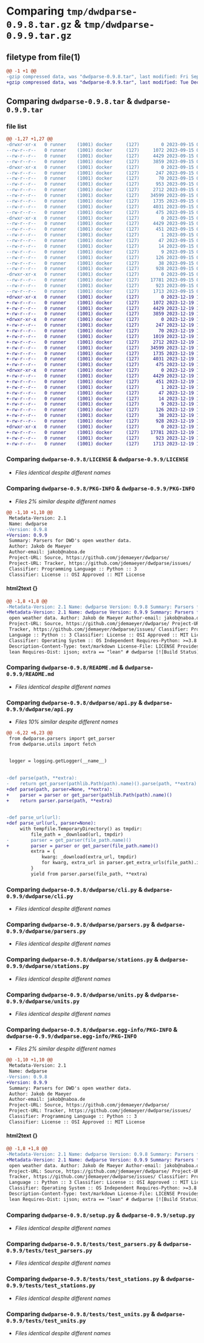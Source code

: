 # Comparing `tmp/dwdparse-0.9.8.tar.gz` & `tmp/dwdparse-0.9.9.tar.gz`

## filetype from file(1)

```diff
@@ -1 +1 @@
-gzip compressed data, was "dwdparse-0.9.8.tar", last modified: Fri Sep 15 07:53:58 2023, max compression
+gzip compressed data, was "dwdparse-0.9.9.tar", last modified: Tue Dec 19 11:10:41 2023, max compression
```

## Comparing `dwdparse-0.9.8.tar` & `dwdparse-0.9.9.tar`

### file list

```diff
@@ -1,27 +1,27 @@
-drwxr-xr-x   0 runner    (1001) docker     (127)        0 2023-09-15 07:53:58.654420 dwdparse-0.9.8/
--rw-r--r--   0 runner    (1001) docker     (127)     1072 2023-09-15 07:53:52.000000 dwdparse-0.9.8/LICENSE
--rw-r--r--   0 runner    (1001) docker     (127)     4429 2023-09-15 07:53:58.654420 dwdparse-0.9.8/PKG-INFO
--rw-r--r--   0 runner    (1001) docker     (127)     3859 2023-09-15 07:53:52.000000 dwdparse-0.9.8/README.md
-drwxr-xr-x   0 runner    (1001) docker     (127)        0 2023-09-15 07:53:58.650420 dwdparse-0.9.8/dwdparse/
--rw-r--r--   0 runner    (1001) docker     (127)      247 2023-09-15 07:53:52.000000 dwdparse-0.9.8/dwdparse/__init__.py
--rw-r--r--   0 runner    (1001) docker     (127)       70 2023-09-15 07:53:52.000000 dwdparse-0.9.8/dwdparse/__main__.py
--rw-r--r--   0 runner    (1001) docker     (127)      953 2023-09-15 07:53:52.000000 dwdparse-0.9.8/dwdparse/api.py
--rw-r--r--   0 runner    (1001) docker     (127)     2712 2023-09-15 07:53:52.000000 dwdparse-0.9.8/dwdparse/cli.py
--rw-r--r--   0 runner    (1001) docker     (127)    34599 2023-09-15 07:53:52.000000 dwdparse-0.9.8/dwdparse/parsers.py
--rw-r--r--   0 runner    (1001) docker     (127)     1735 2023-09-15 07:53:52.000000 dwdparse-0.9.8/dwdparse/stations.py
--rw-r--r--   0 runner    (1001) docker     (127)     4031 2023-09-15 07:53:52.000000 dwdparse-0.9.8/dwdparse/units.py
--rw-r--r--   0 runner    (1001) docker     (127)      475 2023-09-15 07:53:52.000000 dwdparse-0.9.8/dwdparse/utils.py
-drwxr-xr-x   0 runner    (1001) docker     (127)        0 2023-09-15 07:53:58.654420 dwdparse-0.9.8/dwdparse.egg-info/
--rw-r--r--   0 runner    (1001) docker     (127)     4429 2023-09-15 07:53:58.000000 dwdparse-0.9.8/dwdparse.egg-info/PKG-INFO
--rw-r--r--   0 runner    (1001) docker     (127)      451 2023-09-15 07:53:58.000000 dwdparse-0.9.8/dwdparse.egg-info/SOURCES.txt
--rw-r--r--   0 runner    (1001) docker     (127)        1 2023-09-15 07:53:58.000000 dwdparse-0.9.8/dwdparse.egg-info/dependency_links.txt
--rw-r--r--   0 runner    (1001) docker     (127)       47 2023-09-15 07:53:58.000000 dwdparse-0.9.8/dwdparse.egg-info/entry_points.txt
--rw-r--r--   0 runner    (1001) docker     (127)       14 2023-09-15 07:53:58.000000 dwdparse-0.9.8/dwdparse.egg-info/requires.txt
--rw-r--r--   0 runner    (1001) docker     (127)        9 2023-09-15 07:53:58.000000 dwdparse-0.9.8/dwdparse.egg-info/top_level.txt
--rw-r--r--   0 runner    (1001) docker     (127)      126 2023-09-15 07:53:52.000000 dwdparse-0.9.8/pyproject.toml
--rw-r--r--   0 runner    (1001) docker     (127)       38 2023-09-15 07:53:58.654420 dwdparse-0.9.8/setup.cfg
--rw-r--r--   0 runner    (1001) docker     (127)      928 2023-09-15 07:53:52.000000 dwdparse-0.9.8/setup.py
-drwxr-xr-x   0 runner    (1001) docker     (127)        0 2023-09-15 07:53:58.654420 dwdparse-0.9.8/tests/
--rw-r--r--   0 runner    (1001) docker     (127)    17781 2023-09-15 07:53:52.000000 dwdparse-0.9.8/tests/test_parsers.py
--rw-r--r--   0 runner    (1001) docker     (127)      923 2023-09-15 07:53:52.000000 dwdparse-0.9.8/tests/test_stations.py
--rw-r--r--   0 runner    (1001) docker     (127)     1713 2023-09-15 07:53:52.000000 dwdparse-0.9.8/tests/test_units.py
+drwxr-xr-x   0 runner    (1001) docker     (127)        0 2023-12-19 11:10:41.076485 dwdparse-0.9.9/
+-rw-r--r--   0 runner    (1001) docker     (127)     1072 2023-12-19 11:10:34.000000 dwdparse-0.9.9/LICENSE
+-rw-r--r--   0 runner    (1001) docker     (127)     4429 2023-12-19 11:10:41.076485 dwdparse-0.9.9/PKG-INFO
+-rw-r--r--   0 runner    (1001) docker     (127)     3859 2023-12-19 11:10:34.000000 dwdparse-0.9.9/README.md
+drwxr-xr-x   0 runner    (1001) docker     (127)        0 2023-12-19 11:10:41.072485 dwdparse-0.9.9/dwdparse/
+-rw-r--r--   0 runner    (1001) docker     (127)      247 2023-12-19 11:10:34.000000 dwdparse-0.9.9/dwdparse/__init__.py
+-rw-r--r--   0 runner    (1001) docker     (127)       70 2023-12-19 11:10:34.000000 dwdparse-0.9.9/dwdparse/__main__.py
+-rw-r--r--   0 runner    (1001) docker     (127)     1019 2023-12-19 11:10:34.000000 dwdparse-0.9.9/dwdparse/api.py
+-rw-r--r--   0 runner    (1001) docker     (127)     2712 2023-12-19 11:10:34.000000 dwdparse-0.9.9/dwdparse/cli.py
+-rw-r--r--   0 runner    (1001) docker     (127)    34599 2023-12-19 11:10:34.000000 dwdparse-0.9.9/dwdparse/parsers.py
+-rw-r--r--   0 runner    (1001) docker     (127)     1735 2023-12-19 11:10:34.000000 dwdparse-0.9.9/dwdparse/stations.py
+-rw-r--r--   0 runner    (1001) docker     (127)     4031 2023-12-19 11:10:34.000000 dwdparse-0.9.9/dwdparse/units.py
+-rw-r--r--   0 runner    (1001) docker     (127)      475 2023-12-19 11:10:34.000000 dwdparse-0.9.9/dwdparse/utils.py
+drwxr-xr-x   0 runner    (1001) docker     (127)        0 2023-12-19 11:10:41.072485 dwdparse-0.9.9/dwdparse.egg-info/
+-rw-r--r--   0 runner    (1001) docker     (127)     4429 2023-12-19 11:10:41.000000 dwdparse-0.9.9/dwdparse.egg-info/PKG-INFO
+-rw-r--r--   0 runner    (1001) docker     (127)      451 2023-12-19 11:10:41.000000 dwdparse-0.9.9/dwdparse.egg-info/SOURCES.txt
+-rw-r--r--   0 runner    (1001) docker     (127)        1 2023-12-19 11:10:41.000000 dwdparse-0.9.9/dwdparse.egg-info/dependency_links.txt
+-rw-r--r--   0 runner    (1001) docker     (127)       47 2023-12-19 11:10:41.000000 dwdparse-0.9.9/dwdparse.egg-info/entry_points.txt
+-rw-r--r--   0 runner    (1001) docker     (127)       14 2023-12-19 11:10:41.000000 dwdparse-0.9.9/dwdparse.egg-info/requires.txt
+-rw-r--r--   0 runner    (1001) docker     (127)        9 2023-12-19 11:10:41.000000 dwdparse-0.9.9/dwdparse.egg-info/top_level.txt
+-rw-r--r--   0 runner    (1001) docker     (127)      126 2023-12-19 11:10:34.000000 dwdparse-0.9.9/pyproject.toml
+-rw-r--r--   0 runner    (1001) docker     (127)       38 2023-12-19 11:10:41.076485 dwdparse-0.9.9/setup.cfg
+-rw-r--r--   0 runner    (1001) docker     (127)      928 2023-12-19 11:10:34.000000 dwdparse-0.9.9/setup.py
+drwxr-xr-x   0 runner    (1001) docker     (127)        0 2023-12-19 11:10:41.072485 dwdparse-0.9.9/tests/
+-rw-r--r--   0 runner    (1001) docker     (127)    17781 2023-12-19 11:10:34.000000 dwdparse-0.9.9/tests/test_parsers.py
+-rw-r--r--   0 runner    (1001) docker     (127)      923 2023-12-19 11:10:34.000000 dwdparse-0.9.9/tests/test_stations.py
+-rw-r--r--   0 runner    (1001) docker     (127)     1713 2023-12-19 11:10:34.000000 dwdparse-0.9.9/tests/test_units.py
```

### Comparing `dwdparse-0.9.8/LICENSE` & `dwdparse-0.9.9/LICENSE`

 * *Files identical despite different names*

### Comparing `dwdparse-0.9.8/PKG-INFO` & `dwdparse-0.9.9/PKG-INFO`

 * *Files 2% similar despite different names*

```diff
@@ -1,10 +1,10 @@
 Metadata-Version: 2.1
 Name: dwdparse
-Version: 0.9.8
+Version: 0.9.9
 Summary: Parsers for DWD's open weather data.
 Author: Jakob de Maeyer
 Author-email: jakob@naboa.de
 Project-URL: Source, https://github.com/jdemaeyer/dwdparse/
 Project-URL: Tracker, https://github.com/jdemaeyer/dwdparse/issues/
 Classifier: Programming Language :: Python :: 3
 Classifier: License :: OSI Approved :: MIT License
```

#### html2text {}

```diff
@@ -1,8 +1,8 @@
-Metadata-Version: 2.1 Name: dwdparse Version: 0.9.8 Summary: Parsers for DWD's
+Metadata-Version: 2.1 Name: dwdparse Version: 0.9.9 Summary: Parsers for DWD's
 open weather data. Author: Jakob de Maeyer Author-email: jakob@naboa.de
 Project-URL: Source, https://github.com/jdemaeyer/dwdparse/ Project-URL:
 Tracker, https://github.com/jdemaeyer/dwdparse/issues/ Classifier: Programming
 Language :: Python :: 3 Classifier: License :: OSI Approved :: MIT License
 Classifier: Operating System :: OS Independent Requires-Python: >=3.8
 Description-Content-Type: text/markdown License-File: LICENSE Provides-Extra:
 lean Requires-Dist: ijson; extra == "lean" # dwdparse [![Build Status](https://
```

### Comparing `dwdparse-0.9.8/README.md` & `dwdparse-0.9.9/README.md`

 * *Files identical despite different names*

### Comparing `dwdparse-0.9.8/dwdparse/api.py` & `dwdparse-0.9.9/dwdparse/api.py`

 * *Files 10% similar despite different names*

```diff
@@ -6,22 +6,23 @@
 from dwdparse.parsers import get_parser
 from dwdparse.utils import fetch
 
 
 logger = logging.getLogger(__name__)
 
 
-def parse(path, **extra):
-    return get_parser(pathlib.Path(path).name)().parse(path, **extra)
+def parse(path, parser=None, **extra):
+    parser = parser or get_parser(pathlib.Path(path).name)()
+    return parser.parse(path, **extra)
 
 
-def parse_url(url):
+def parse_url(url, parser=None):
     with tempfile.TemporaryDirectory() as tmpdir:
         file_path = _download(url, tmpdir)
-        parser = get_parser(file_path.name)()
+        parser = parser or get_parser(file_path.name)()
         extra = {
             kwarg: _download(extra_url, tmpdir)
             for kwarg, extra_url in parser.get_extra_urls(file_path).items()
         }
         yield from parser.parse(file_path, **extra)
```

### Comparing `dwdparse-0.9.8/dwdparse/cli.py` & `dwdparse-0.9.9/dwdparse/cli.py`

 * *Files identical despite different names*

### Comparing `dwdparse-0.9.8/dwdparse/parsers.py` & `dwdparse-0.9.9/dwdparse/parsers.py`

 * *Files identical despite different names*

### Comparing `dwdparse-0.9.8/dwdparse/stations.py` & `dwdparse-0.9.9/dwdparse/stations.py`

 * *Files identical despite different names*

### Comparing `dwdparse-0.9.8/dwdparse/units.py` & `dwdparse-0.9.9/dwdparse/units.py`

 * *Files identical despite different names*

### Comparing `dwdparse-0.9.8/dwdparse.egg-info/PKG-INFO` & `dwdparse-0.9.9/dwdparse.egg-info/PKG-INFO`

 * *Files 2% similar despite different names*

```diff
@@ -1,10 +1,10 @@
 Metadata-Version: 2.1
 Name: dwdparse
-Version: 0.9.8
+Version: 0.9.9
 Summary: Parsers for DWD's open weather data.
 Author: Jakob de Maeyer
 Author-email: jakob@naboa.de
 Project-URL: Source, https://github.com/jdemaeyer/dwdparse/
 Project-URL: Tracker, https://github.com/jdemaeyer/dwdparse/issues/
 Classifier: Programming Language :: Python :: 3
 Classifier: License :: OSI Approved :: MIT License
```

#### html2text {}

```diff
@@ -1,8 +1,8 @@
-Metadata-Version: 2.1 Name: dwdparse Version: 0.9.8 Summary: Parsers for DWD's
+Metadata-Version: 2.1 Name: dwdparse Version: 0.9.9 Summary: Parsers for DWD's
 open weather data. Author: Jakob de Maeyer Author-email: jakob@naboa.de
 Project-URL: Source, https://github.com/jdemaeyer/dwdparse/ Project-URL:
 Tracker, https://github.com/jdemaeyer/dwdparse/issues/ Classifier: Programming
 Language :: Python :: 3 Classifier: License :: OSI Approved :: MIT License
 Classifier: Operating System :: OS Independent Requires-Python: >=3.8
 Description-Content-Type: text/markdown License-File: LICENSE Provides-Extra:
 lean Requires-Dist: ijson; extra == "lean" # dwdparse [![Build Status](https://
```

### Comparing `dwdparse-0.9.8/setup.py` & `dwdparse-0.9.9/setup.py`

 * *Files identical despite different names*

### Comparing `dwdparse-0.9.8/tests/test_parsers.py` & `dwdparse-0.9.9/tests/test_parsers.py`

 * *Files identical despite different names*

### Comparing `dwdparse-0.9.8/tests/test_stations.py` & `dwdparse-0.9.9/tests/test_stations.py`

 * *Files identical despite different names*

### Comparing `dwdparse-0.9.8/tests/test_units.py` & `dwdparse-0.9.9/tests/test_units.py`

 * *Files identical despite different names*


